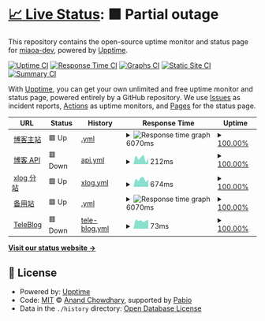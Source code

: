 # [📈 Live Status](https://up.zwh.moe): <!--live status--> **🟧 Partial outage**

This repository contains the open-source uptime monitor and status page for [miaoa-dev](https://up.zwh.moe), powered by [Upptime](https://github.com/upptime/upptime).

[![Uptime CI](https://github.com/miaoa-dev/upptime/workflows/Uptime%20CI/badge.svg)](https://github.com/miaoa-dev/upptime/actions?query=workflow%3A%22Uptime+CI%22)
[![Response Time CI](https://github.com/miaoa-dev/upptime/workflows/Response%20Time%20CI/badge.svg)](https://github.com/miaoa-dev/upptime/actions?query=workflow%3A%22Response+Time+CI%22)
[![Graphs CI](https://github.com/miaoa-dev/upptime/workflows/Graphs%20CI/badge.svg)](https://github.com/miaoa-dev/upptime/actions?query=workflow%3A%22Graphs+CI%22)
[![Static Site CI](https://github.com/miaoa-dev/upptime/workflows/Static%20Site%20CI/badge.svg)](https://github.com/miaoa-dev/upptime/actions?query=workflow%3A%22Static+Site+CI%22)
[![Summary CI](https://github.com/miaoa-dev/upptime/workflows/Summary%20CI/badge.svg)](https://github.com/miaoa-dev/upptime/actions?query=workflow%3A%22Summary+CI%22)

With [Upptime](https://upptime.js.org), you can get your own unlimited and free uptime monitor and status page, powered entirely by a GitHub repository. We use [Issues](https://github.com/miaoa-dev/upptime/issues) as incident reports, [Actions](https://github.com/miaoa-dev/upptime/actions) as uptime monitors, and [Pages](https://up.zwh.moe) for the status page.

<!--start: status pages-->
<!-- This summary is generated by Upptime (https://github.com/upptime/upptime) -->
<!-- Do not edit this manually, your changes will be overwritten -->
<!-- prettier-ignore -->
| URL | Status | History | Response Time | Uptime |
| --- | ------ | ------- | ------------- | ------ |
| <img alt="" src="https://icons.duckduckgo.com/ip3/zwh.moe.ico" height="13"> [博客主站](https://zwh.moe) | 🟩 Up | [.yml](https://github.com/miaoa-dev/upptime/commits/HEAD/history/.yml) | <details><summary><img alt="Response time graph" src="./graphs//response-time-week.png" height="20"> 6070ms</summary><br><a href="https://up.zwh.moe/history/"><img alt="Response time 6051" src="https://img.shields.io/endpoint?url=https%3A%2F%2Fraw.githubusercontent.com%2Fmiaoa-dev%2Fupptime%2FHEAD%2Fapi%2F%2Fresponse-time.json"></a><br><a href="https://up.zwh.moe/history/"><img alt="24-hour response time 6090" src="https://img.shields.io/endpoint?url=https%3A%2F%2Fraw.githubusercontent.com%2Fmiaoa-dev%2Fupptime%2FHEAD%2Fapi%2F%2Fresponse-time-day.json"></a><br><a href="https://up.zwh.moe/history/"><img alt="7-day response time 6070" src="https://img.shields.io/endpoint?url=https%3A%2F%2Fraw.githubusercontent.com%2Fmiaoa-dev%2Fupptime%2FHEAD%2Fapi%2F%2Fresponse-time-week.json"></a><br><a href="https://up.zwh.moe/history/"><img alt="30-day response time 6051" src="https://img.shields.io/endpoint?url=https%3A%2F%2Fraw.githubusercontent.com%2Fmiaoa-dev%2Fupptime%2FHEAD%2Fapi%2F%2Fresponse-time-month.json"></a><br><a href="https://up.zwh.moe/history/"><img alt="1-year response time 6051" src="https://img.shields.io/endpoint?url=https%3A%2F%2Fraw.githubusercontent.com%2Fmiaoa-dev%2Fupptime%2FHEAD%2Fapi%2F%2Fresponse-time-year.json"></a></details> | <details><summary><a href="https://up.zwh.moe/history/">100.00%</a></summary><a href="https://up.zwh.moe/history/"><img alt="All-time uptime 100.00%" src="https://img.shields.io/endpoint?url=https%3A%2F%2Fraw.githubusercontent.com%2Fmiaoa-dev%2Fupptime%2FHEAD%2Fapi%2F%2Fuptime.json"></a><br><a href="https://up.zwh.moe/history/"><img alt="24-hour uptime 100.00%" src="https://img.shields.io/endpoint?url=https%3A%2F%2Fraw.githubusercontent.com%2Fmiaoa-dev%2Fupptime%2FHEAD%2Fapi%2F%2Fuptime-day.json"></a><br><a href="https://up.zwh.moe/history/"><img alt="7-day uptime 100.00%" src="https://img.shields.io/endpoint?url=https%3A%2F%2Fraw.githubusercontent.com%2Fmiaoa-dev%2Fupptime%2FHEAD%2Fapi%2F%2Fuptime-week.json"></a><br><a href="https://up.zwh.moe/history/"><img alt="30-day uptime 100.00%" src="https://img.shields.io/endpoint?url=https%3A%2F%2Fraw.githubusercontent.com%2Fmiaoa-dev%2Fupptime%2FHEAD%2Fapi%2F%2Fuptime-month.json"></a><br><a href="https://up.zwh.moe/history/"><img alt="1-year uptime 100.00%" src="https://img.shields.io/endpoint?url=https%3A%2F%2Fraw.githubusercontent.com%2Fmiaoa-dev%2Fupptime%2FHEAD%2Fapi%2F%2Fuptime-year.json"></a></details>
| <img alt="" src="https://icons.duckduckgo.com/ip3/admin.zwh.moe.ico" height="13"> [博客 API](https://admin.zwh.moe/api/v2) | 🟥 Down | [api.yml](https://github.com/miaoa-dev/upptime/commits/HEAD/history/api.yml) | <details><summary><img alt="Response time graph" src="./graphs/api/response-time-week.png" height="20"> 212ms</summary><br><a href="https://up.zwh.moe/history/api"><img alt="Response time 202" src="https://img.shields.io/endpoint?url=https%3A%2F%2Fraw.githubusercontent.com%2Fmiaoa-dev%2Fupptime%2FHEAD%2Fapi%2Fapi%2Fresponse-time.json"></a><br><a href="https://up.zwh.moe/history/api"><img alt="24-hour response time 216" src="https://img.shields.io/endpoint?url=https%3A%2F%2Fraw.githubusercontent.com%2Fmiaoa-dev%2Fupptime%2FHEAD%2Fapi%2Fapi%2Fresponse-time-day.json"></a><br><a href="https://up.zwh.moe/history/api"><img alt="7-day response time 212" src="https://img.shields.io/endpoint?url=https%3A%2F%2Fraw.githubusercontent.com%2Fmiaoa-dev%2Fupptime%2FHEAD%2Fapi%2Fapi%2Fresponse-time-week.json"></a><br><a href="https://up.zwh.moe/history/api"><img alt="30-day response time 202" src="https://img.shields.io/endpoint?url=https%3A%2F%2Fraw.githubusercontent.com%2Fmiaoa-dev%2Fupptime%2FHEAD%2Fapi%2Fapi%2Fresponse-time-month.json"></a><br><a href="https://up.zwh.moe/history/api"><img alt="1-year response time 202" src="https://img.shields.io/endpoint?url=https%3A%2F%2Fraw.githubusercontent.com%2Fmiaoa-dev%2Fupptime%2FHEAD%2Fapi%2Fapi%2Fresponse-time-year.json"></a></details> | <details><summary><a href="https://up.zwh.moe/history/api">100.00%</a></summary><a href="https://up.zwh.moe/history/api"><img alt="All-time uptime 100.00%" src="https://img.shields.io/endpoint?url=https%3A%2F%2Fraw.githubusercontent.com%2Fmiaoa-dev%2Fupptime%2FHEAD%2Fapi%2Fapi%2Fuptime.json"></a><br><a href="https://up.zwh.moe/history/api"><img alt="24-hour uptime 100.00%" src="https://img.shields.io/endpoint?url=https%3A%2F%2Fraw.githubusercontent.com%2Fmiaoa-dev%2Fupptime%2FHEAD%2Fapi%2Fapi%2Fuptime-day.json"></a><br><a href="https://up.zwh.moe/history/api"><img alt="7-day uptime 100.00%" src="https://img.shields.io/endpoint?url=https%3A%2F%2Fraw.githubusercontent.com%2Fmiaoa-dev%2Fupptime%2FHEAD%2Fapi%2Fapi%2Fuptime-week.json"></a><br><a href="https://up.zwh.moe/history/api"><img alt="30-day uptime 100.00%" src="https://img.shields.io/endpoint?url=https%3A%2F%2Fraw.githubusercontent.com%2Fmiaoa-dev%2Fupptime%2FHEAD%2Fapi%2Fapi%2Fuptime-month.json"></a><br><a href="https://up.zwh.moe/history/api"><img alt="1-year uptime 100.00%" src="https://img.shields.io/endpoint?url=https%3A%2F%2Fraw.githubusercontent.com%2Fmiaoa-dev%2Fupptime%2FHEAD%2Fapi%2Fapi%2Fuptime-year.json"></a></details>
| <img alt="" src="https://icons.duckduckgo.com/ip3/xlog.zwh.moe.ico" height="13"> [xlog 分站](https://xlog.zwh.moe) | 🟩 Up | [xlog.yml](https://github.com/miaoa-dev/upptime/commits/HEAD/history/xlog.yml) | <details><summary><img alt="Response time graph" src="./graphs/xlog/response-time-week.png" height="20"> 674ms</summary><br><a href="https://up.zwh.moe/history/xlog"><img alt="Response time 701" src="https://img.shields.io/endpoint?url=https%3A%2F%2Fraw.githubusercontent.com%2Fmiaoa-dev%2Fupptime%2FHEAD%2Fapi%2Fxlog%2Fresponse-time.json"></a><br><a href="https://up.zwh.moe/history/xlog"><img alt="24-hour response time 678" src="https://img.shields.io/endpoint?url=https%3A%2F%2Fraw.githubusercontent.com%2Fmiaoa-dev%2Fupptime%2FHEAD%2Fapi%2Fxlog%2Fresponse-time-day.json"></a><br><a href="https://up.zwh.moe/history/xlog"><img alt="7-day response time 674" src="https://img.shields.io/endpoint?url=https%3A%2F%2Fraw.githubusercontent.com%2Fmiaoa-dev%2Fupptime%2FHEAD%2Fapi%2Fxlog%2Fresponse-time-week.json"></a><br><a href="https://up.zwh.moe/history/xlog"><img alt="30-day response time 701" src="https://img.shields.io/endpoint?url=https%3A%2F%2Fraw.githubusercontent.com%2Fmiaoa-dev%2Fupptime%2FHEAD%2Fapi%2Fxlog%2Fresponse-time-month.json"></a><br><a href="https://up.zwh.moe/history/xlog"><img alt="1-year response time 701" src="https://img.shields.io/endpoint?url=https%3A%2F%2Fraw.githubusercontent.com%2Fmiaoa-dev%2Fupptime%2FHEAD%2Fapi%2Fxlog%2Fresponse-time-year.json"></a></details> | <details><summary><a href="https://up.zwh.moe/history/xlog">100.00%</a></summary><a href="https://up.zwh.moe/history/xlog"><img alt="All-time uptime 100.00%" src="https://img.shields.io/endpoint?url=https%3A%2F%2Fraw.githubusercontent.com%2Fmiaoa-dev%2Fupptime%2FHEAD%2Fapi%2Fxlog%2Fuptime.json"></a><br><a href="https://up.zwh.moe/history/xlog"><img alt="24-hour uptime 100.00%" src="https://img.shields.io/endpoint?url=https%3A%2F%2Fraw.githubusercontent.com%2Fmiaoa-dev%2Fupptime%2FHEAD%2Fapi%2Fxlog%2Fuptime-day.json"></a><br><a href="https://up.zwh.moe/history/xlog"><img alt="7-day uptime 100.00%" src="https://img.shields.io/endpoint?url=https%3A%2F%2Fraw.githubusercontent.com%2Fmiaoa-dev%2Fupptime%2FHEAD%2Fapi%2Fxlog%2Fuptime-week.json"></a><br><a href="https://up.zwh.moe/history/xlog"><img alt="30-day uptime 100.00%" src="https://img.shields.io/endpoint?url=https%3A%2F%2Fraw.githubusercontent.com%2Fmiaoa-dev%2Fupptime%2FHEAD%2Fapi%2Fxlog%2Fuptime-month.json"></a><br><a href="https://up.zwh.moe/history/xlog"><img alt="1-year uptime 100.00%" src="https://img.shields.io/endpoint?url=https%3A%2F%2Fraw.githubusercontent.com%2Fmiaoa-dev%2Fupptime%2FHEAD%2Fapi%2Fxlog%2Fuptime-year.json"></a></details>
| <img alt="" src="https://icons.duckduckgo.com/ip3/bk.zwh.moe.ico" height="13"> [备用站](https://bk.zwh.moe) | 🟩 Up | [.yml](https://github.com/miaoa-dev/upptime/commits/HEAD/history/.yml) | <details><summary><img alt="Response time graph" src="./graphs//response-time-week.png" height="20"> 6070ms</summary><br><a href="https://up.zwh.moe/history/"><img alt="Response time 6051" src="https://img.shields.io/endpoint?url=https%3A%2F%2Fraw.githubusercontent.com%2Fmiaoa-dev%2Fupptime%2FHEAD%2Fapi%2F%2Fresponse-time.json"></a><br><a href="https://up.zwh.moe/history/"><img alt="24-hour response time 6090" src="https://img.shields.io/endpoint?url=https%3A%2F%2Fraw.githubusercontent.com%2Fmiaoa-dev%2Fupptime%2FHEAD%2Fapi%2F%2Fresponse-time-day.json"></a><br><a href="https://up.zwh.moe/history/"><img alt="7-day response time 6070" src="https://img.shields.io/endpoint?url=https%3A%2F%2Fraw.githubusercontent.com%2Fmiaoa-dev%2Fupptime%2FHEAD%2Fapi%2F%2Fresponse-time-week.json"></a><br><a href="https://up.zwh.moe/history/"><img alt="30-day response time 6051" src="https://img.shields.io/endpoint?url=https%3A%2F%2Fraw.githubusercontent.com%2Fmiaoa-dev%2Fupptime%2FHEAD%2Fapi%2F%2Fresponse-time-month.json"></a><br><a href="https://up.zwh.moe/history/"><img alt="1-year response time 6051" src="https://img.shields.io/endpoint?url=https%3A%2F%2Fraw.githubusercontent.com%2Fmiaoa-dev%2Fupptime%2FHEAD%2Fapi%2F%2Fresponse-time-year.json"></a></details> | <details><summary><a href="https://up.zwh.moe/history/">100.00%</a></summary><a href="https://up.zwh.moe/history/"><img alt="All-time uptime 100.00%" src="https://img.shields.io/endpoint?url=https%3A%2F%2Fraw.githubusercontent.com%2Fmiaoa-dev%2Fupptime%2FHEAD%2Fapi%2F%2Fuptime.json"></a><br><a href="https://up.zwh.moe/history/"><img alt="24-hour uptime 100.00%" src="https://img.shields.io/endpoint?url=https%3A%2F%2Fraw.githubusercontent.com%2Fmiaoa-dev%2Fupptime%2FHEAD%2Fapi%2F%2Fuptime-day.json"></a><br><a href="https://up.zwh.moe/history/"><img alt="7-day uptime 100.00%" src="https://img.shields.io/endpoint?url=https%3A%2F%2Fraw.githubusercontent.com%2Fmiaoa-dev%2Fupptime%2FHEAD%2Fapi%2F%2Fuptime-week.json"></a><br><a href="https://up.zwh.moe/history/"><img alt="30-day uptime 100.00%" src="https://img.shields.io/endpoint?url=https%3A%2F%2Fraw.githubusercontent.com%2Fmiaoa-dev%2Fupptime%2FHEAD%2Fapi%2F%2Fuptime-month.json"></a><br><a href="https://up.zwh.moe/history/"><img alt="1-year uptime 100.00%" src="https://img.shields.io/endpoint?url=https%3A%2F%2Fraw.githubusercontent.com%2Fmiaoa-dev%2Fupptime%2FHEAD%2Fapi%2F%2Fuptime-year.json"></a></details>
| <img alt="" src="https://icons.duckduckgo.com/ip3/t.zwh.moe.ico" height="13"> [TeleBlog](https://t.zwh.moe) | 🟥 Down | [tele-blog.yml](https://github.com/miaoa-dev/upptime/commits/HEAD/history/tele-blog.yml) | <details><summary><img alt="Response time graph" src="./graphs/tele-blog/response-time-week.png" height="20"> 73ms</summary><br><a href="https://up.zwh.moe/history/tele-blog"><img alt="Response time 118" src="https://img.shields.io/endpoint?url=https%3A%2F%2Fraw.githubusercontent.com%2Fmiaoa-dev%2Fupptime%2FHEAD%2Fapi%2Ftele-blog%2Fresponse-time.json"></a><br><a href="https://up.zwh.moe/history/tele-blog"><img alt="24-hour response time 80" src="https://img.shields.io/endpoint?url=https%3A%2F%2Fraw.githubusercontent.com%2Fmiaoa-dev%2Fupptime%2FHEAD%2Fapi%2Ftele-blog%2Fresponse-time-day.json"></a><br><a href="https://up.zwh.moe/history/tele-blog"><img alt="7-day response time 73" src="https://img.shields.io/endpoint?url=https%3A%2F%2Fraw.githubusercontent.com%2Fmiaoa-dev%2Fupptime%2FHEAD%2Fapi%2Ftele-blog%2Fresponse-time-week.json"></a><br><a href="https://up.zwh.moe/history/tele-blog"><img alt="30-day response time 118" src="https://img.shields.io/endpoint?url=https%3A%2F%2Fraw.githubusercontent.com%2Fmiaoa-dev%2Fupptime%2FHEAD%2Fapi%2Ftele-blog%2Fresponse-time-month.json"></a><br><a href="https://up.zwh.moe/history/tele-blog"><img alt="1-year response time 118" src="https://img.shields.io/endpoint?url=https%3A%2F%2Fraw.githubusercontent.com%2Fmiaoa-dev%2Fupptime%2FHEAD%2Fapi%2Ftele-blog%2Fresponse-time-year.json"></a></details> | <details><summary><a href="https://up.zwh.moe/history/tele-blog">100.00%</a></summary><a href="https://up.zwh.moe/history/tele-blog"><img alt="All-time uptime 100.00%" src="https://img.shields.io/endpoint?url=https%3A%2F%2Fraw.githubusercontent.com%2Fmiaoa-dev%2Fupptime%2FHEAD%2Fapi%2Ftele-blog%2Fuptime.json"></a><br><a href="https://up.zwh.moe/history/tele-blog"><img alt="24-hour uptime 100.00%" src="https://img.shields.io/endpoint?url=https%3A%2F%2Fraw.githubusercontent.com%2Fmiaoa-dev%2Fupptime%2FHEAD%2Fapi%2Ftele-blog%2Fuptime-day.json"></a><br><a href="https://up.zwh.moe/history/tele-blog"><img alt="7-day uptime 100.00%" src="https://img.shields.io/endpoint?url=https%3A%2F%2Fraw.githubusercontent.com%2Fmiaoa-dev%2Fupptime%2FHEAD%2Fapi%2Ftele-blog%2Fuptime-week.json"></a><br><a href="https://up.zwh.moe/history/tele-blog"><img alt="30-day uptime 100.00%" src="https://img.shields.io/endpoint?url=https%3A%2F%2Fraw.githubusercontent.com%2Fmiaoa-dev%2Fupptime%2FHEAD%2Fapi%2Ftele-blog%2Fuptime-month.json"></a><br><a href="https://up.zwh.moe/history/tele-blog"><img alt="1-year uptime 100.00%" src="https://img.shields.io/endpoint?url=https%3A%2F%2Fraw.githubusercontent.com%2Fmiaoa-dev%2Fupptime%2FHEAD%2Fapi%2Ftele-blog%2Fuptime-year.json"></a></details>

<!--end: status pages-->

[**Visit our status website →**](https://up.zwh.moe)

## 📄 License

- Powered by: [Upptime](https://github.com/upptime/upptime)
- Code: [MIT](./LICENSE) © [Anand Chowdhary](https://anandchowdhary.com), supported by [Pabio](https://pabio.com)
- Data in the `./history` directory: [Open Database License](https://opendatacommons.org/licenses/odbl/1-0/)
